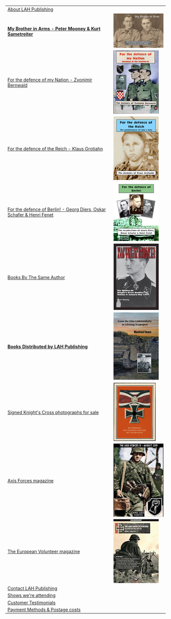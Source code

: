 <nav>
    <table id="frontNav">
        <tr>
            <td><a href="./about.html">About LAH Publishing</a></td>
            <td>&nbsp;</td>
        </tr>  
        <tr>
            <td><a href="./My_Brother_in_Arms_2019.html"><b>My Brother in Arms - Peter Mooney & Kurt Sametreiter</b></a></td>
            <td><img src="./assets/BIA 2019 cover graphic.png"/></td>
        </tr>
        <tr>
            <td><a href="./nation_detail.html">For the defence of my Nation - Zvonimir Bernwald</a></td>
            <td><img src="./assets/Nation cover graphic.png"/></td>
        </tr>
        <tr>
            <td><a href="./reich_detail.html">For the defence of the Reich - Klaus Grotjahn</a></td>
            <td><img src="./assets/Reich cover graphic.png"/></td>
        </tr>
        <tr>
            <td><a href="./berlin_detail.html">For the defence of Berlin! - Georg Diers, Oskar Schafer & Henri Fenet</a></td>
            <td><img src="./assets/Berlin cover graphic.png"/></td>
        </tr>
        <tr>
            <td><a href="./books.html">Books By The Same Author</a></td>
            <td><img src="./assets/Waffen-SS Knights V4 cover graphic.png"/></td>
        </tr>
        <tr>
            <td><a href="./published.html"><b>Books Distributed by LAH Publishing</b></a></td>
            <td><img src="./assets/Elite cover graphic.png"/></td>
        </tr>
        <tr>
            <td><a href="https://www.lahphotographs.com">Signed Knight's Cross photographs for sale</a></td>
            <td><img src="./assets/Oakleaves.jpg"/></td>
        </tr>
        <tr>
            <td><a href="./axisforces.html">Axis Forces magazine</a></td>
            <td><img src="./assets/AF mag No11.jpg"/></td>
        </tr>
        <tr>
            <td><a href="./europeanvolunteer.html">The European Volunteer magazine</a></td>
            <td><img src="./assets/TEV mag No1.jpg"/></td>
        </tr>
        <tr>
            <td><a href="./contact.html">Contact LAH Publishing</a></td>
            <td>&nbsp;</td>
        </tr>
        <tr>
            <td><a href="./shows.html">Shows we're attending </a></td>
            <td>&nbsp;</td>
        </tr>
        <tr>
            <td><a href="./testimonials.html">Customer Testimonials</a></td>
            <td>&nbsp;</td>
        </tr>
        <tr>
            <td><a href="./payment&postage.html">Payment Methods &amp; Postage costs </a></td>
            <td>&nbsp;</td>
        </tr>
    </table>
</nav>
